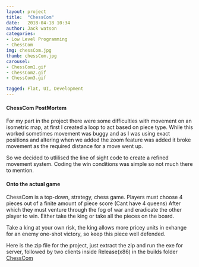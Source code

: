 ```yaml
---
layout: project
title:  "ChessCom"
date:   2018-04-18 10:34
author: Jack watson
categories:
- Low Level Programming
- ChessCom
img: chessCom.jpg
thumb: chessCom.jpg
carousel:
- ChessCom1.gif
- ChessCom2.gif
- ChessCom3.gif

tagged: Flat, UI, Development
---
```

#### ChessCom PostMortem
For my part in the project there were some difficulties with movement on an isometric map, at first I created a loop to act based
on piece type. While this worked sometimes movement was buggy and as I was using exact positions and altering when we added the
zoom feature was added it broke movement as the required distance for a move went up.

So we decided to utlilised the line of sight code to create a refined movement system. Coding the win conditions was simple so not
much there to mention.

#### Onto the actual game
ChessCom is a top-down, strategy, chess game. Players must choose 4 pieces out of a finite amount of piece score (Cant have 4 queens)
After which they must venture through the fog of war and eradicate the other player to win. Either take the king or take all the
pieces on the board.

Take a king at your own risk, the king allows more pricey units in exhange for an enemy one-shot victory, so keep this piece
well defended.

Here is the zip file for the project, just extract the zip and run the exe for server, followed by two clients inside Release(x86) in the builds folder [ChessCom][1]

[1]:{{site.JackW8335.github.io}}/assets/downloads/Test_Copy_ChessCom.zip 


